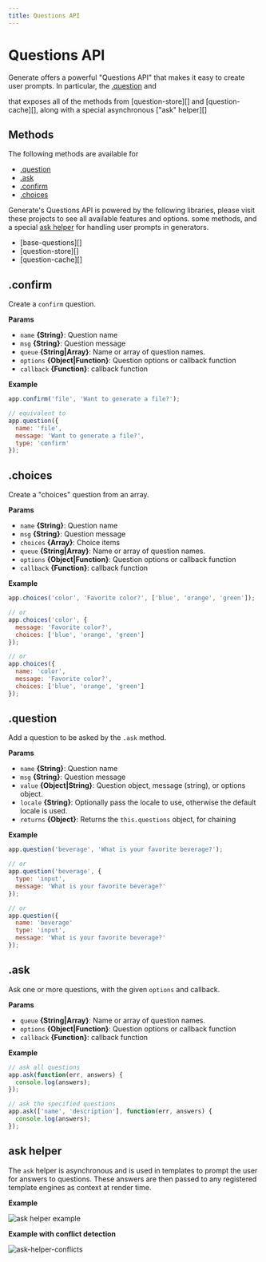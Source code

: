 ```yaml
---
title: Questions API
---
```

# Questions API

Generate offers a powerful "Questions API" that makes it easy to create user prompts. In particular, the [.question]() and

 that exposes all of the methods from [question-store][] and [question-cache][], along with a special asynchronous ["ask" helper][]

## Methods

The following methods are available for 

- [.question](#question)
- [.ask](#ask)
- [.confirm](#confirm)
- [.choices](#choices)

Generate's Questions API is powered by the following libraries, please visit these projects to see all available features and options. some methods, and a special [ask helper](#ask-helper) for handling user prompts in generators.

- [base-questions][]
- [question-store][]
- [question-cache][]

## .confirm

Create a `confirm` question.

**Params**

* `name` **{String}**: Question name
* `msg` **{String}**: Question message
* `queue` **{String|Array}**: Name or array of question names.
* `options` **{Object|Function}**: Question options or callback function
* `callback` **{Function}**: callback function

**Example**

```js
app.confirm('file', 'Want to generate a file?');

// equivalent to
app.question({
  name: 'file',
  message: 'Want to generate a file?',
  type: 'confirm'
});
```

## .choices

Create a "choices" question from an array.

**Params**

* `name` **{String}**: Question name
* `msg` **{String}**: Question message
* `choices` **{Array}**: Choice items
* `queue` **{String|Array}**: Name or array of question names.
* `options` **{Object|Function}**: Question options or callback function
* `callback` **{Function}**: callback function

**Example**

```js
app.choices('color', 'Favorite color?', ['blue', 'orange', 'green']);

// or
app.choices('color', {
  message: 'Favorite color?',
  choices: ['blue', 'orange', 'green']
});

// or
app.choices({
  name: 'color',
  message: 'Favorite color?',
  choices: ['blue', 'orange', 'green']
});
```

## .question

Add a question to be asked by the `.ask` method.

**Params**

* `name` **{String}**: Question name
* `msg` **{String}**: Question message
* `value` **{Object|String}**: Question object, message (string), or options object.
* `locale` **{String}**: Optionally pass the locale to use, otherwise the default locale is used.
* `returns` **{Object}**: Returns the `this.questions` object, for chaining

**Example**

```js
app.question('beverage', 'What is your favorite beverage?');

// or
app.question('beverage', {
  type: 'input',
  message: 'What is your favorite beverage?'
});

// or
app.question({
  name: 'beverage'
  type: 'input',
  message: 'What is your favorite beverage?'
});
```

## .ask

Ask one or more questions, with the given `options` and callback.

**Params**

* `queue` **{String|Array}**: Name or array of question names.
* `options` **{Object|Function}**: Question options or callback function
* `callback` **{Function}**: callback function

**Example**

```js
// ask all questions
app.ask(function(err, answers) {
  console.log(answers);
});

// ask the specified questions
app.ask(['name', 'description'], function(err, answers) {
  console.log(answers);
});
```

## ask helper

The `ask` helper is asynchronous and is used in templates to prompt the user for answers to questions. These answers are then passed to any registered template engines as context at render time.

**Example**

![ask helper example](http://g.recordit.co/HTYoyN2JD1.gif)

**Example with conflict detection**

![ask-helper-conflicts](https://cloud.githubusercontent.com/assets/383994/15089173/f8217112-13cb-11e6-9b8a-f29daa413b45.gif)

